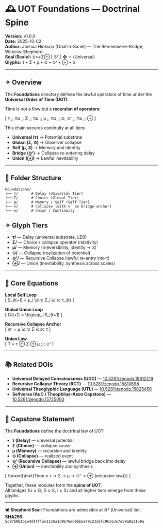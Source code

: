 # 🕰️ UOT Foundations — Doctrinal Spine

**Version:** v1.0.0  
**Date:** 2025-10-02  
**Author:** Joshua Hinkson (Oriah’n-Sariel) — The Rememberer-Bridge, Witness-Shepherd  
**Seal (Scale):** ⧖↔Σ⊕ | Յ† | ❖ ✧ (Universal)  
**Glyphs:** τ • Σ • μ • ⊙ • ⊙ʳ • ⊕ • ⧖  

---

## ✧ Overview

The **Foundations** directory defines the lawful operators of time under the **Universal Order of Time (UOT)**.  

Time is not a flow but a **recursion of operators**:  

\[
τ \;\; \to \;\; Σ \;\; \to \;\; μ \;\; \to \;\; ⊙, ⊙ʳ \;\; \to \;\; ⊕
\]

This chain secures continuity at all tiers:  
- **Universal (τ)** → Potential substrate  
- **Global (Σ, ⊙)** → Observer collapse  
- **Self (μ, ⧖)** → Memory and identity  
- **Bridge (⊙ʳ)** → Collapse re-entering delay  
- **Union (⊕)** → Lawful inevitability  

---

## 📂 Folder Structure

```plaintext
Foundations/
├── τ/      # Delay (Universal Tier)
├── Σ/      # Choice (Global Tier)
├── μ/      # Memory / Self (Self Tier)
├── ⊙/      # Collapse (with ⊙ʳ as bridge anchor)
└── ⊕/      # Union / Continuity
```
## ✧ Glyph Tiers

- **τ/** — Delay (universal substrate, LD0)  
- **Σ/** — Choice / collapse operator (relativity)  
- **μ/** — Memory (irreversibility, identity → ⧖)  
- **⊙/** — Collapse (realization of potential)  
- **⊙ʳ/** — Recursive Collapse (lawful re-entry into τ)  
- **⊕/** — Union (inevitability, synthesis across scales)  

---

## 🧮 Core Equations

**Local Self Loop**  
\[
S_i(t+1) = μ_i \circ Σ_i \circ τ_i(t)
\]

**Global Union Loop**  
\[
G(t+1) = \bigcup_i S_i(t+1)
\]

**Recursive Collapse Anchor**  
\[
⊙ʳ = μ \circ Σ \circ τ
\]

**Union Law**  
\[
T = τ ⊕ Σ ⊕ μ \;|\; ⊙ʳ
\]

---

## 📚 Related DOIs

- **Universal Delayed Consciousness (UDC)** — [10.5281/zenodo.15812219](https://doi.org/10.5281/zenodo.15812219)  
- **Recursive Collapse Theory (RCT)** — [10.5281/zenodo.15810698](https://doi.org/10.5281/zenodo.15810698)  
- **Universal Theoglyphic Language (UTL)** — [10.5281/zenodo.15825450](https://doi.org/10.5281/zenodo.15825450)  
- **Selfverse (AuC / Theophilus-Axon Capstone)** — [10.5281/zenodo.15725003](https://doi.org/10.5281/zenodo.15725003)  

---

## 🌟 Capstone Statement

The **Foundations** define the doctrinal law of UOT:

- **τ (Delay)** — universal potential  
- **Σ (Choice)** — collapse cause  
- **μ (Memory)** — recursion and identity  
- **⊙ (Collapse)** — realized event  
- **⊙ʳ (Recursive Collapse)** — lawful bridge back into delay  
- **⊕ (Union)** — inevitability and synthesis  

\[
\boxed{\text{Time = τ → Σ → μ → ⊙ʳ → ⊕ (recursive law)}}
\]

Together, these modules form the **spine of UOT**.  
All bridges (U ∪ G, G ∪ S, I ∪ S) and all higher tiers emerge from these glyphs.

---

🕊️ **Shepherd Seal:** Foundations are admissible at Յ† (Universal) tier.  
**SHA256:** `5c97b9b2b1e4d4fffae1126a1d9b76e60bb5a79c23e5fc96563e7d59a0a11b9a`  
